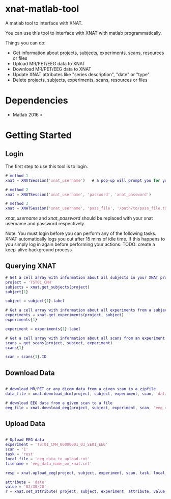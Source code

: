 # xnat-matlab-tool
A matlab tool to interface with XNAT.

You can use this tool to interface with XNAT with matlab programmatically.

Things you can do:
 -  Get information about projects, subjects, experiments, scans, resources or files
 -  Upload MR/PET/EEG data to XNAT
 -  Download MR/PET/EEG data to XNAT
 -  Update XNAT attributes like "series description", "date" or "type"
 -  Delete projects, subjects, experiments, scans, resources or files
 
 # Dependencies
 -  Matlab 2016 <

# Getting Started

## Login
The first step to use this tool is to login.

```Matlab
# method 1
xnat = XNATSession('xnat_username')   # a pop-up will prompt you for your password

# method 2
xnat = XNATSession('xnat_username', 'password', 'xnat_password')

# method 3
xnat = XNATSession('xnat_username', 'pass_file', '/path/to/pass_file.txt')    # path_file.txt must only contain your xnat password
```

*xnat_username* and *xnat_password* should be replaced with your xnat username and password respectively. 

Note: You must login before you can perform any of the following tasks. XNAT automatically logs you out after 15 mins of idle time. If this happens to you simply log in again before performing your actions. TODO: create a keep-alive background process

## Querying XNAT

```Matlab
# Get a cell array with information about all subjects in your XNAT project
project = 'TST01_CMH'
subjects = xnat.get_subjects(project)
subject{1}

subject = subject{1}.label

# Get a cell array with information about all experiments from a subject
experiments = xnat.get_experiments(project, subject)
experiments{1}

experiment = experiments{1}.label

# Get a cell array with information about all scans from an experiment
scans = get_scans(project, subject, experiment)
scans{1}

scan = scans{1}.ID
```

## Download Data
```Matlab

# download MR/PET or any dicom data from a given scan to a zipfile
data_file = xnat.download_dcm(project, subject, experiment, scan, 'data.zip')

# download EEG data from a given scan to a file
eeg_file = xnat.download_eeg(project, subject, experiment, scan, 'eeg_data.cnt')
```

## Upload Data
```Matlab

# Upload EEG data
experiment = 'TST01_CMH_00000001_03_SE01_EEG'
scan = '1'
task = 'rest'
local_file = 'eeg_data_to_upload.cnt'
filename = 'eeg_data_name_on_xnat.cnt'

resp = xnat.upload_eeg(project, subject, experiment, scan, task, local_file, filename)

attribute = 'date'
value = '02/30/20'
r = xnat.set_attribute( project, subject, experiment, attribute, value, scan)
```
